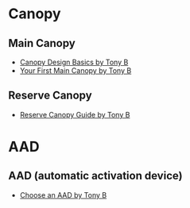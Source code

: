 # Canopy
## Main Canopy
- [Canopy Design Basics by Tony B](https://www.youtube.com/watch?v=TeZuoyyxs4A)
- [Your First Main Canopy by Tony B](https://www.youtube.com/watch?v=AXohrVduZ0k)
## Reserve Canopy
- [Reserve Canopy Guide by Tony B](https://www.youtube.com/watch?v=FDybJ_slsiM)
# AAD
## AAD (automatic activation device)
- [Choose an AAD by Tony B](https://www.youtube.com/watch?v=xSzME7XooDY)
